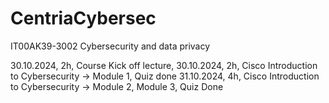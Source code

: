 # CentriaCybersec
IT00AK39-3002 Cybersecurity and data privacy

30.10.2024, 2h, Course Kick off lecture, 
30.10.2024, 2h, Cisco Introduction to Cybersecurity → Module 1, Quiz done
31.10.2024, 4h, Cisco Introduction to Cybersecurity → Module 2, Module 3, Quiz Done
